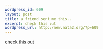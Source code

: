 ```yaml
--- 
wordpress_id: 609
layout: post
title: a friend sent me this..
excerpt: check this out
wordpress_url: http://new.nata2.org/?p=609
---
```

<a href="http://www.ericblumrich.com/gta.html">check this out</a>
